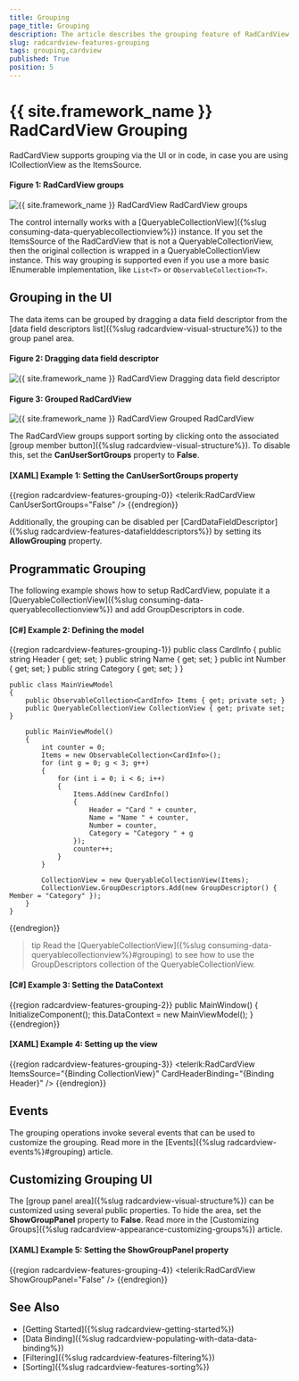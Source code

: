 ```yaml
---
title: Grouping
page_title: Grouping
description: The article describes the grouping feature of RadCardView.
slug: radcardview-features-grouping
tags: grouping,cardview
published: True
position: 5
---
```


# {{ site.framework_name }} RadCardView Grouping

RadCardView supports grouping via the UI or in code, in case you are using ICollectionView as the ItemsSource.

#### Figure 1: RadCardView groups
![{{ site.framework_name }} RadCardView RadCardView groups](images/radcardview-features-grouping-0.png)

The control internally works with a [QueryableCollectionView]({%slug consuming-data-queryablecollectionview%}) instance. If you set the ItemsSource of the RadCardView that is not a QueryableCollectionView, then the original collection is wrapped in a QueryableCollectionView instance. This way grouping is supported even if you use a more basic IEnumerable implementation, like `List<T>` or `ObservableCollection<T>`.
 
## Grouping in the UI

The data items can be grouped by dragging a data field descriptor from the [data field descriptors list]({%slug radcardview-visual-structure%}) to the group panel area.

#### Figure 2: Dragging data field descriptor
![{{ site.framework_name }} RadCardView Dragging data field descriptor](images/radcardview-features-grouping-1.png)

#### Figure 3: Grouped RadCardView
![{{ site.framework_name }} RadCardView Grouped RadCardView](images/radcardview-features-grouping-2.png)

The RadCardView groups support sorting by clicking onto the associated [group member button]({%slug radcardview-visual-structure%}). To disable this, set the __CanUserSortGroups__ property to __False__.

#### __[XAML] Example 1: Setting the CanUserSortGroups property__
{{region radcardview-features-grouping-0}}
	<telerik:RadCardView CanUserSortGroups="False" />
{{endregion}}

Additionally, the grouping can be disabled per [CardDataFieldDescriptor]({%slug radcardview-features-datafielddescriptors%}) by setting its __AllowGrouping__ property.

## Programmatic Grouping

The following example shows how to setup RadCardView, populate it a [QueryableCollectionView]({%slug consuming-data-queryablecollectionview%}) and add GroupDescriptors in code.

#### __[C#] Example 2: Defining the model__
{{region radcardview-features-grouping-1}}
	public class CardInfo
    {
        public string Header { get; set; }
        public string Name { get; set; }
        public int Number { get; set; }
        public string Category { get; set; }
    }
	
	public class MainViewModel
    {
        public ObservableCollection<CardInfo> Items { get; private set; }
        public QueryableCollectionView CollectionView { get; private set; }

        public MainViewModel()
        {
            int counter = 0;
            Items = new ObservableCollection<CardInfo>();
            for (int g = 0; g < 3; g++)
            {
                for (int i = 0; i < 6; i++)
                {
                    Items.Add(new CardInfo()
                    {
                        Header = "Card " + counter,
                        Name = "Name " + counter,
                        Number = counter,
                        Category = "Category " + g
                    });
                    counter++;
                }
            }

            CollectionView = new QueryableCollectionView(Items);
            CollectionView.GroupDescriptors.Add(new GroupDescriptor() { Member = "Category" });
        }
    }
{{endregion}} 

>tip Read the [QueryableCollectionView]({%slug consuming-data-queryablecollectionview%}#grouping) to see how to use the GroupDescriptors collection of the QueryableCollectionView.

#### __[C#] Example 3: Setting the DataContext__
{{region radcardview-features-grouping-2}}
	public MainWindow()
	{
		InitializeComponent();
		this.DataContext = new MainViewModel();
	}
{{endregion}}

#### __[XAML] Example 4: Setting up the view__
{{region radcardview-features-grouping-3}}
	<telerik:RadCardView ItemsSource="{Binding CollectionView}" CardHeaderBinding="{Binding Header}" />
{{endregion}}

## Events

The grouping operations invoke several events that can be used to customize the grouping. Read more in the [Events]({%slug radcardview-events%}#grouping) article.

## Customizing Grouping UI

The [group panel area]({%slug radcardview-visual-structure%}) can be customized using several public properties. To hide the area, set the __ShowGroupPanel__ property to __False__. Read more in the [Customizing Groups]({%slug radcardview-appearance-customizing-groups%}) article.

#### __[XAML] Example 5: Setting the ShowGroupPanel property__
{{region radcardview-features-grouping-4}}
	<telerik:RadCardView ShowGroupPanel="False" />
{{endregion}}

## See Also
* [Getting Started]({%slug radcardview-getting-started%})
* [Data Binding]({%slug radcardview-populating-with-data-data-binding%})
* [Filtering]({%slug radcardview-features-filtering%})
* [Sorting]({%slug radcardview-features-sorting%})
